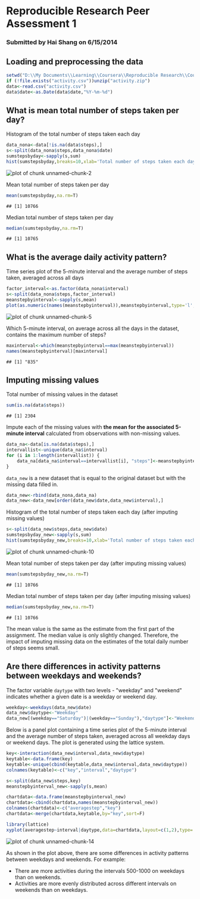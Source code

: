 # Reproducible Research Peer Assessment 1

### Submitted by Hai Shang on 6/15/2014

## Loading and preprocessing the data


```r
setwd("D:\\My Documents\\Learning\\Coursera\\Reproducible Research\\Course Project 1\\RepData_PeerAssessment1")
if (!file.exists("activity.csv"))unzip("activity.zip")
data<-read.csv("activity.csv")
data$date<-as.Date(data$date,"%Y-%m-%d")
```

## What is mean total number of steps taken per day?

Histogram of the total number of steps taken each day

```r
data_nona<-data[!is.na(data$steps),]
s<-split(data_nona$steps,data_nona$date)
sumstepsbyday<-sapply(s,sum)
hist(sumstepsbyday,breaks=10,xlab='Total number of steps taken each day',main='Histogram of total number of steps taken each day')
```

![plot of chunk unnamed-chunk-2](figure/unnamed-chunk-2.png) 

Mean total number of steps taken per day

```r
mean(sumstepsbyday,na.rm=T)
```

```
## [1] 10766
```

Median total number of steps taken per day

```r
median(sumstepsbyday,na.rm=T)
```

```
## [1] 10765
```

## What is the average daily activity pattern?

Time series plot of the 5-minute interval and the average number of steps taken, averaged across all days


```r
factor_interval<-as.factor(data_nona$interval)
s<-split(data_nona$steps,factor_interval)
meanstepbyinterval<-sapply(s,mean)
plot(as.numeric(names(meanstepbyinterval)),meanstepbyinterval,type='l',xlab='Interval',ylab='Average number of steps taken')
```

![plot of chunk unnamed-chunk-5](figure/unnamed-chunk-5.png) 

Which 5-minute interval, on average across all the days in the dataset, contains the maximum number of steps?


```r
maxinterval<-which(meanstepbyinterval==max(meanstepbyinterval))
names(meanstepbyinterval)[maxinterval]
```

```
## [1] "835"
```

## Imputing missing values

Total number of missing values in the dataset


```r
sum(is.na(data$steps))
```

```
## [1] 2304
```

Impute each of the missing values with __the mean for the associated 5-minute interval__ calculated from observations with non-missing values.


```r
data_na<-data[is.na(data$steps),]
intervallist<-unique(data_na$interval)
for (i in 1:length(intervallist)) {
	data_na[data_na$interval==intervallist[i], "steps"]<-meanstepbyinterval[names(meanstepbyinterval)==as.character(intervallist[i])]
}
```

`data_new` is a new dataset that is equal to the original dataset but with the missing data filled in.

```r
data_new<-rbind(data_nona,data_na)
data_new<-data_new[order(data_new$date,data_new$interval),]
```

Histogram of the total number of steps taken each day (after imputing missing values)

```r
s<-split(data_new$steps,data_new$date)
sumstepsbyday_new<-sapply(s,sum)
hist(sumstepsbyday_new,breaks=10,xlab='Total number of steps taken each day',main='Histogram of total number of steps taken each day')
```

![plot of chunk unnamed-chunk-10](figure/unnamed-chunk-10.png) 

Mean total number of steps taken per day (after imputing missing values)

```r
mean(sumstepsbyday_new,na.rm=T)
```

```
## [1] 10766
```

Median total number of steps taken per day (after imputing missing values)

```r
median(sumstepsbyday_new,na.rm=T)
```

```
## [1] 10766
```

The mean value is the same as the estimate from the first part of the assignment.  The median value is only slightly changed.  Therefore, the impact of imputing missing data on the estimates of the total daily number of steps seems small.


## Are there differences in activity patterns between weekdays and weekends?

The factor variable `daytype` with two levels - "weekday" and "weekend" indicates whether a given date is a weekday or weekend day.


```r
weekday<-weekdays(data_new$date)
data_new$daytype<-"Weekday"
data_new[(weekday=="Saturday")|(weekday=="Sunday"),"daytype"]<-"Weekend"
```

Below is a panel plot containing a time series plot of the 5-minute interval and the average number of steps taken, averaged across all weekday days or weekend days.  The plot is generated using the lattice system.


```r
key<-interaction(data_new$interval,data_new$daytype)
keytable<-data.frame(key)
keytable<-unique(cbind(keytable,data_new$interval,data_new$daytype))
colnames(keytable)<-c("key","interval","daytype")

s<-split(data_new$steps,key)
meanstepbyinterval_new<-sapply(s,mean)

chartdata<-data.frame(meanstepbyinterval_new)
chartdata<-cbind(chartdata,names(meanstepbyinterval_new))
colnames(chartdata)<-c("averagestep","key")
chartdata<-merge(chartdata,keytable,by="key",sort=F)

library(lattice)
xyplot(averagestep~interval|daytype,data=chartdata,layout=c(1,2),type='l',xlab='Interval',ylab='Number of steps')
```

![plot of chunk unnamed-chunk-14](figure/unnamed-chunk-14.png) 

As shown in the plot above, there are some differences in activity patterns between weekdays and weekends.  For example:
* There are more activities during the intervals 500-1000 on weekdays than on weekends.
* Activities are more evenly distributed across different intervals on weekends than on weekdays.

